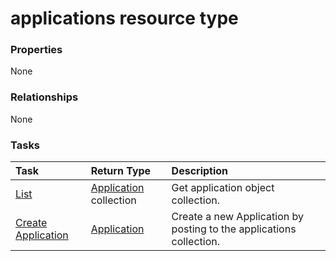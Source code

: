# applications resource type



### Properties
None

### Relationships
None


### Tasks

| Task		   | Return Type	|Description|
|:---------------|:--------|:----------|
|[List](../api/application_list.md) | [Application](application.md) collection |Get application object collection. |
|[Create Application](../api/application_post_applications.md) |[Application](application.md)| Create a new Application by posting to the applications collection.|

<!-- uuid: 48edb43a-8efb-4d90-bfe1-23869cfb3708
2015-10-21 09:21:57 UTC -->
<!-- {
  "type": "#page.annotation",
  "description": "applications resource",
  "keywords": "",
  "section": "documentation",
  "tocPath": ""
}-->